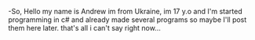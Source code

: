 -So, Hello my name is Andrew im from Ukraine, im 17 y.o and I'm started programming in c# 
and already made several programs so maybe I'll post them here later.
that's all i can't say right now...
